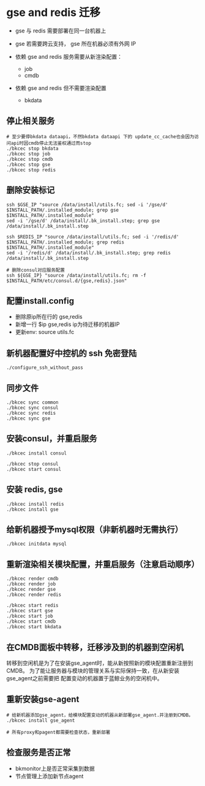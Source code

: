 # gse and redis 迁移

- gse 与 redis 需要部署在同一台机器上
- gse 若需要跨云支持， gse 所在机器必须有外网 IP

- 依赖 gse and redis 服务需要从新渲染配置：
  - job
  - cmdb
- 依赖 gse and redis 但不需要渲染配置
  - bkdata

## 停止相关服务

    # 至少要停bkdata dataapi，不然bkdata dataapi 下的 update_cc_cache也会因为访问api时因cmdb停止无法鉴权通过而stop
    ./bkcec stop bkdata
    ./bkcec stop job
    ./bkcec stop cmdb
    ./bkcec stop gse
    ./bkcec stop redis

## 删除安装标记

    ssh $GSE_IP "source /data/install/utils.fc; sed -i '/gse/d' $INSTALL_PATH/.installed_module; grep gse $INSTALL_PATH/.installed_module"
    sed -i '/gse/d' /data/install/.bk_install.step; grep gse /data/install/.bk_install.step

    ssh $REDIS_IP "source /data/install/utils.fc; sed -i '/redis/d' $INSTALL_PATH/.installed_module; grep redis $INSTALL_PATH/.installed_module"
    sed -i '/redis/d' /data/install/.bk_install.step; grep redis /data/install/.bk_install.step

    # 删除consul对应服务配置
    ssh ${GSE_IP} "source /data/install/utils.fc; rm -f $INSTALL_PATH/etc/consul.d/{gse,redis}.json"

## 配置install.config

- 删除原ip所在行的 gse,redis
- 新增一行 $ip gse,redis ip为待迁移的机器IP
- 更新env: source utils.fc

## 新机器配置好中控机的 ssh 免密登陆

    ./configure_ssh_without_pass

## 同步文件

    ./bkcec sync common
    ./bkcec sync consul
    ./bkcec sync redis
    ./bkcec sync gse

## 安装consul，并重启服务

    ./bkcec install consul
    
    ./bkcec stop consul
    ./bkcec start consul

## 安装 redis, gse

    ./bkcec install redis
    ./bkcec install gse

## 给新机器授予mysql权限（非新机器时无需执行）

    ./bkcec initdata mysql

## 重新渲染相关模块配置，并重启服务（注意启动顺序）

    ./bkcec render cmdb
    ./bkcec render job
    ./bkcec render gse
    ./bkcec render redis

    ./bkcec start redis
    ./bkcec start gse
    ./bkcec start job
    ./bkcec start cmdb
    ./bkcec start bkdata

## 在CMDB面板中转移，迁移涉及到的机器到空闲机

转移到空闲机是为了在安装gse_agent时，能从新按照新的模块配置重新注册到CMDB。
为了能让服务器与模块的管理关系与实际保持一致，在从新安装gse_agent之前需要把
配置变动的机器置于蓝鲸业务的空闲机中。

## 重新安装gse-agent

    # 给新机器添加gse_agent，给模块配置变动的机器从新部署gse_agent.并注册到CMDB。
    ./bkcec install gse_agent

    # 所有proxy和pagent都需要检查状态，重新部署

## 检查服务是否正常

- bkmonitor上是否正常采集到数据
- 节点管理上添加新节点agent
